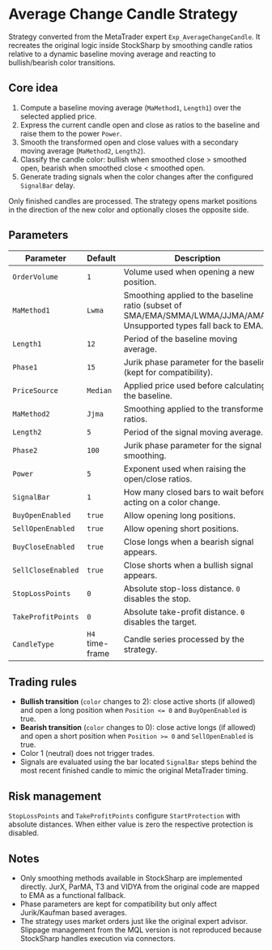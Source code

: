 # Average Change Candle Strategy

Strategy converted from the MetaTrader expert `Exp_AverageChangeCandle`. It recreates the original logic inside StockSharp by smoothing candle ratios relative to a dynamic baseline moving average and reacting to bullish/bearish color transitions.

## Core idea

1. Compute a baseline moving average (`MaMethod1`, `Length1`) over the selected applied price.
2. Express the current candle open and close as ratios to the baseline and raise them to the power `Power`.
3. Smooth the transformed open and close values with a secondary moving average (`MaMethod2`, `Length2`).
4. Classify the candle color: bullish when smoothed close &gt; smoothed open, bearish when smoothed close &lt; smoothed open.
5. Generate trading signals when the color changes after the configured `SignalBar` delay.

Only finished candles are processed. The strategy opens market positions in the direction of the new color and optionally closes the opposite side.

## Parameters

| Parameter | Default | Description |
|-----------|---------|-------------|
| `OrderVolume` | `1` | Volume used when opening a new position. |
| `MaMethod1` | `Lwma` | Smoothing applied to the baseline ratio (subset of SMA/EMA/SMMA/LWMA/JJMA/AMA). Unsupported types fall back to EMA. |
| `Length1` | `12` | Period of the baseline moving average. |
| `Phase1` | `15` | Jurik phase parameter for the baseline (kept for compatibility). |
| `PriceSource` | `Median` | Applied price used before calculating the baseline. |
| `MaMethod2` | `Jjma` | Smoothing applied to the transformed ratios. |
| `Length2` | `5` | Period of the signal moving average. |
| `Phase2` | `100` | Jurik phase parameter for the signal smoothing. |
| `Power` | `5` | Exponent used when raising the open/close ratios. |
| `SignalBar` | `1` | How many closed bars to wait before acting on a color change. |
| `BuyOpenEnabled` | `true` | Allow opening long positions. |
| `SellOpenEnabled` | `true` | Allow opening short positions. |
| `BuyCloseEnabled` | `true` | Close longs when a bearish signal appears. |
| `SellCloseEnabled` | `true` | Close shorts when a bullish signal appears. |
| `StopLossPoints` | `0` | Absolute stop-loss distance. `0` disables the stop. |
| `TakeProfitPoints` | `0` | Absolute take-profit distance. `0` disables the target. |
| `CandleType` | `H4` time-frame | Candle series processed by the strategy. |

## Trading rules

- **Bullish transition** (`color` changes to 2): close active shorts (if allowed) and open a long position when `Position <= 0` and `BuyOpenEnabled` is true.
- **Bearish transition** (`color` changes to 0): close active longs (if allowed) and open a short position when `Position >= 0` and `SellOpenEnabled` is true.
- Color 1 (neutral) does not trigger trades.
- Signals are evaluated using the bar located `SignalBar` steps behind the most recent finished candle to mimic the original MetaTrader timing.

## Risk management

`StopLossPoints` and `TakeProfitPoints` configure `StartProtection` with absolute distances. When either value is zero the respective protection is disabled.

## Notes

- Only smoothing methods available in StockSharp are implemented directly. JurX, ParMA, T3 and VIDYA from the original code are mapped to EMA as a functional fallback.
- Phase parameters are kept for compatibility but only affect Jurik/Kaufman based averages.
- The strategy uses market orders just like the original expert advisor. Slippage management from the MQL version is not reproduced because StockSharp handles execution via connectors.
